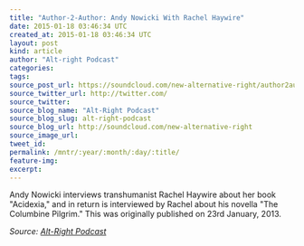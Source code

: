 ```yaml
---
title: "Author-2-Author: Andy Nowicki With Rachel Haywire"
date: 2015-01-18 03:46:34 UTC
created_at: 2015-01-18 03:46:34 UTC
layout: post
kind: article
author: "Alt-right Podcast"
categories: 
tags: 
source_post_url: https://soundcloud.com/new-alternative-right/author2author-andy-nowicki-with-rachel-haywire
source_twitter_url: http://twitter.com/
source_twitter: 
source_blog_name: "Alt-Right Podcast"
source_blog_slug: alt-right-podcast
source_blog_url: http://soundcloud.com/new-alternative-right
source_image_url: 
tweet_id:
permalink: /mntr/:year/:month/:day/:title/
feature-img: 
excerpt:
---
```

Andy Nowicki interviews transhumanist Rachel Haywire about her book "Acidexia," and in return is interviewed by Rachel about his novella "The Columbine Pilgrim." This was originally published on 23rd January, 2013.<div class="">
    <i>Source: <a href="http://soundcloud.com/new-alternative-right">Alt-Right Podcast</a></i>
</div>

